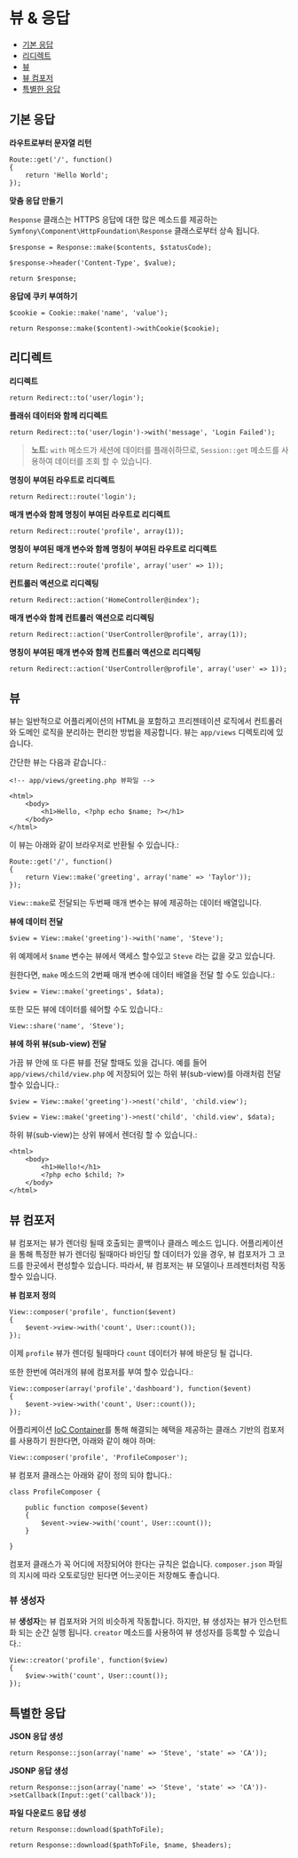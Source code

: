 # 뷰 & 응답

- [기본 응답](#basic-responses)
- [리디렉트](#redirects)
- [뷰](#views)
- [뷰 컴포저](#view-composers)
- [특별한 응답](#special-responses)

<a name="basic-responses"></a>
## 기본 응답

**라우트로부터 문자열 리턴**

	Route::get('/', function()
	{
		return 'Hello World';
	});

**맞춤 응답 만들기**

`Response` 클래스는 HTTPS 응답에 대한 많은 메소드를 제공하는 `Symfony\Component\HttpFoundation\Response` 클래스로부터 상속 됩니다.

	$response = Response::make($contents, $statusCode);

	$response->header('Content-Type', $value);

	return $response;

**응답에 쿠키 부여하기**

	$cookie = Cookie::make('name', 'value');

	return Response::make($content)->withCookie($cookie);

<a name="redirects"></a>
## 리디렉트

**리디렉트**

	return Redirect::to('user/login');

**플래쉬 데이터와 함께 리디렉트**

	return Redirect::to('user/login')->with('message', 'Login Failed');

> **노트:** `with` 메소드가 세션에 데이터를 플래쉬하므로, `Session::get` 메소드를 사용하여 데이터를 조회 할 수 있습니다.

**명칭이 부여된 라우트로 리디렉트**

	return Redirect::route('login');

**매개 변수와 함께 명칭이 부여된 라우트로 리디렉트**

	return Redirect::route('profile', array(1));

**명칭이 부여된 매개 변수와 함께 명칭이 부여된 라우트로 리디렉트**

	return Redirect::route('profile', array('user' => 1));

**컨트롤러 액션으로 리디렉팅**

	return Redirect::action('HomeController@index');

**매개 변수와 함께 컨트롤러 액션으로 리디렉팅**

	return Redirect::action('UserController@profile', array(1));

**명칭이 부여된 매개 변수와 함께 컨트롤러 액션으로 리디렉팅**

	return Redirect::action('UserController@profile', array('user' => 1));

<a name="views"></a>
## 뷰

뷰는 일반적으로 어플리케이션의 HTML을 포함하고 프리젠테이션 로직에서 컨트롤러와 도메인 로직을 분리하는 편리한 방법을 제공합니다. 뷰는 `app/views` 디렉토리에 있습니다.

간단한 뷰는 다음과 같습니다.:

    <!-- app/views/greeting.php 뷰파일 -->

	<html>
		<body>
			<h1>Hello, <?php echo $name; ?></h1>
		</body>
	</html>

이 뷰는 아래와 같이 브라우저로 반환될 수 있습니다.:

	Route::get('/', function()
	{
		return View::make('greeting', array('name' => 'Taylor'));
	});

`View::make`로 전달되는 두번째 매개 변수는 뷰에 제공하는 데이터 배열입니다.

**뷰에 데이터 전달**

	$view = View::make('greeting')->with('name', 'Steve');

위 예제에서 `$name` 변수는 뷰에서 액세스 할수있고 `Steve` 라는 값을 갖고 있습니다.

원한다면, `make` 메소드의 2번째 매개 변수에 데이터 배열을 전달 할 수도 있습니다.:

	$view = View::make('greetings', $data);

또한 모든 뷰에 데이터를 쉐어할 수도 있습니다.:

	View::share('name', 'Steve');

**뷰에 하위 뷰(sub-view) 전달**

가끔 뷰 안에 또 다른 뷰를 전달 할때도 있을 겁니다. 예를 들어 `app/views/child/view.php` 에 저장되어 있는 하위 뷰(sub-view)를 아래처럼 전달 할수 있습니다.:

	$view = View::make('greeting')->nest('child', 'child.view');

	$view = View::make('greeting')->nest('child', 'child.view', $data);

하위 뷰(sub-view)는 상위 뷰에서 렌더링 할 수 있습니다.:

	<html>
		<body>
			<h1>Hello!</h1>
			<?php echo $child; ?>
		</body>
	</html>

<a name="view-composers"></a>
## 뷰 컴포저

뷰 컴포저는 뷰가 렌더링 될때 호출되는 콜백이나 클래스 메소드 입니다. 어플리케이션을 통해 특정한 뷰가 렌더링 될때마다 바인딩 할 데이터가 있을 경우, 뷰 컴포저가 그 코드를 한곳에서 편성할수 있습니다. 따라서, 뷰 컴포저는 뷰 모델이나 프레젠터처럼 작동할수 있습니다.

**뷰 컴포저 정의**

	View::composer('profile', function($event)
	{
		$event->view->with('count', User::count());
	});

이제 `profile` 뷰가 렌더링 될때마다 `count` 데이터가 뷰에 바운딩 될 겁니다.

또한 한번에 여러개의 뷰에 컴포저를 부여 할수 있습니다.:

    View::composer(array('profile','dashboard'), function($event)
    {
        $event->view->with('count', User::count());
    });

어플리케이션 [IoC Container](/docs/ioc)를 통해 해결되는 혜택을 제공하는 클래스 기반의 컴포저를 사용하기 원한다면, 아래와 같이 해야 하며:

	View::composer('profile', 'ProfileComposer');

뷰 컴포저 클래스는 아래와 같이 정의 되야 합니다.:

	class ProfileComposer {

		public function compose($event)
		{
			$event->view->with('count', User::count());
		}

	}

컴포저 클래스가 꼭 어디에 저장되어야 한다는 규칙은 없습니다. `composer.json` 파일의 지시에 따라 오토로딩만 된다면 어느곳이든 저장해도 좋습니다.

### 뷰 생성자

뷰 **생성자**는 뷰 컴포저와 거의 비슷하게 작동합니다. 하지만, 뷰 생성자는 뷰가 인스턴트화 되는 순간 실행 됩니다. `creator` 메소드를 사용하여 뷰 생성자를 등록할 수 있습니다.:

	View::creator('profile', function($view)
	{
		$view->with('count', User::count());
	});

<a name="special-responses"></a>
## 특별한 응답

**JSON 응답 생성**

	return Response::json(array('name' => 'Steve', 'state' => 'CA'));

**JSONP 응답 생성**

	return Response::json(array('name' => 'Steve', 'state' => 'CA'))->setCallback(Input::get('callback'));

**파일 다운로드 응답 생성**

	return Response::download($pathToFile);

	return Response::download($pathToFile, $name, $headers);
